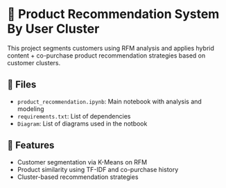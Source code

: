 # 🧠 Product Recommendation System By User Cluster

This project segments customers using RFM analysis and applies hybrid content + co-purchase product recommendation strategies based on customer clusters.

## 📂 Files
- `product_recommendation.ipynb`: Main notebook with analysis and modeling
- `requirements.txt`: List of dependencies
- `Diagram`: List of diagrams used in the notbook

## 🚀 Features
- Customer segmentation via K-Means on RFM
- Product similarity using TF-IDF and co-purchase history
- Cluster-based recommendation strategies
